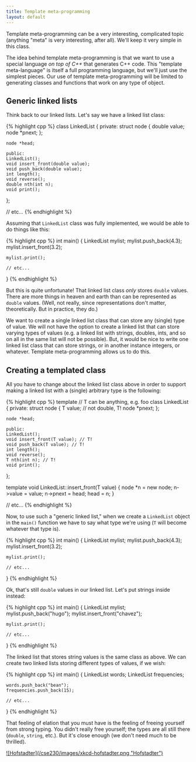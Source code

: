 ```yaml
---
title: Template meta-programming
layout: default
---
```


Template meta-programming can be a very interesting, complicated topic
(anything "meta" is very interesting, after all). We'll keep it very simple in
this class.

The idea behind template meta-programming is that we want to use a special
language *on top of C++* that generates C++ code. This "template meta-language"
is itself a full programming language, but we'll just use the simplest pieces.
Our use of template meta-programming will be limited to generating classes and
functions that work on any type of object.

## Generic linked lists

Think back to our linked lists. Let's say we have a linked list class:

{% highlight cpp %}
class LinkedList
{
    private:
    struct node
    {
        double value;
        node *pnext;
    };

    node *head;

    public:
    LinkedList();
    void insert_front(double value);
    void push_back(double value);
    int length();
    void reverse();
    double nth(int n);
    void print();
};

// etc...
{% endhighlight %}

Assuming that `LinkedList` class was fully implemented, we would be able to do
things like this:

{% highlight cpp %}
int main()
{
    LinkedList mylist;
    mylist.push_back(4.3);
    mylist.insert_front(3.2);

    mylist.print();

    // etc...
}
{% endhighlight %}

But this is quite unfortunate! That linked list class *only* stores `double`
values. There are more things in heaven and earth than can be represented as
`double` values. (Well, not really, since representations don't matter,
theoretically. But in practice, they do.)

We want to create a single linked list class that can store any (single) type
of value. We will not have the option to create a linked list that can store
varying types of values (e.g. a linked list with strings, doubles, ints, and so
on all in the same list will not be possible). But, it would be nice to write
one linked list class that can store strings, or in another instance integers,
or whatever. Template meta-programming allows us to do this.

## Creating a templated class

All you have to change about the linked list class above in order to support
making a linked list with a (single) arbitrary type is the following:

{% highlight cpp %}
template <typename T> // T can be anything, e.g. foo
class LinkedList
{
    private:
    struct node
    {
        T value; // not double, T!
        node *pnext;
    };

    node *head;

    public:
    LinkedList();
    void insert_front(T value); // T!
    void push_back(T value); // T!
    int length();
    void reverse();
    T nth(int n); // T!
    void print();
};

template<typename T>
void LinkedList<T>::insert_front(T value)
{
    node *n = new node;
    n->value = value;
    n->pnext = head;
    head = n;
}

// etc...
{% endhighlight %}

Now, to use such a "generic linked list," when we create a `LinkedList` object
in the `main()` function we have to say what type we're using (`T` will become
whatever that type is).

{% highlight cpp %}
int main()
{
    LinkedList<double> mylist;
    mylist.push_back(4.3);
    mylist.insert_front(3.2);

    mylist.print();

    // etc...
}
{% endhighlight %}

Ok, that's still `double` values in our linked list. Let's put strings inside
instead:

{% highlight cpp %}
int main()
{
    LinkedList<string> mylist;
    mylist.push_back("hugo");
    mylist.insert_front("chavez");

    mylist.print();

    // etc...
}
{% endhighlight %}

The linked list that stores string values is the same class as above. We can
create two linked lists storing different types of values, if we wish:

{% highlight cpp %}
int main()
{
    LinkedList<string> words;
    LinkedList<int> frequencies;

    words.push_back("bean");
    frequencies.push_back(15);

    // etc...
}
{% endhighlight %}

That feeling of elation that you must have is the feeling of freeing yourself
from strong typing. You didn't really free yourself; the types are all still
there (`double`, `string`, etc.). But it's close enough (we don't need much to
be thrilled).

<a href="http://imgs.xkcd.com/comics/hofstadter.png">
![Hofstadter](/cse230/images/xkcd-hofstadter.png "Hofstadter")
</a>


